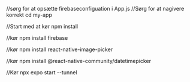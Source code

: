 
//sørg for at opsætte firebaseconfiguation i App.js
//Sørg for at nagivere korrekt
cd my-app

//Start med at kør 
npm install 

//kør
npm install firebase

//kør
npm install react-native-image-picker

//kør
npm install @react-native-community/datetimepicker

//Kør 
npx expo start --tunnel

